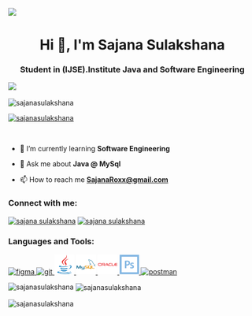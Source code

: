  <img src = "https://www.mo.agency/hubfs/So%20you%20want%20to%20be%20a%20web%20developer.png"><h3 align="center"></h3>

<h1 align="center">Hi 👋, I'm Sajana Sulakshana</h1>
<h3 align="center">Student in (IJSE).Institute Java and Software Engineering</h3>

<img src = "https://camo.githubusercontent.com/190338430fb2eca4d172a1987205c5e073b2de72db46cb4ed12cf1c2fa32041a/68747470733a2f2f6d656469612e67697068792e636f6d2f6d656469612f645765734263544c61766b5a754733354d492f67697068792e676966">

<p align="left"> <img src="https://komarev.com/ghpvc/?username=sajanasulakshana&label=Profile%20views&color=0e75b6&style=flat" alt="sajanasulakshana" /> </p>

<p align="left"> <a href="https://github.com/ryo-ma/github-profile-trophy"><img src="https://github-profile-trophy.vercel.app/?username=sajanasulakshana" alt="sajanasulakshana" /></a> </p>

<p align="left"> <a href="https://twitter.com/" target="blank"><img src="https://img.shields.io/twitter/follow/?logo=twitter&style=for-the-badge" alt="" /></a> </p>

- 🌱 I’m currently learning **Software Engineering**

- 💬 Ask me about **Java @ MySql**

- 📫 How to reach me **SajanaRoxx@gmail.com**

<h3 align="left">Connect with me:</h3>
<p align="left">
<a href="https://linkedin.com/in/sajana sulakshana" target="blank"><img align="center" src="https://raw.githubusercontent.com/rahuldkjain/github-profile-readme-generator/master/src/images/icons/Social/linked-in-alt.svg" alt="sajana sulakshana" height="30" width="40" /></a>
<a href="https://fb.com/sajana sulakshana" target="blank"><img align="center" src="https://raw.githubusercontent.com/rahuldkjain/github-profile-readme-generator/master/src/images/icons/Social/facebook.svg" alt="sajana sulakshana" height="30" width="40" /></a>
</p>

<h3 align="left">Languages and Tools:</h3>
<p align="left"> <a href="https://www.figma.com/" target="_blank" rel="noreferrer"> <img src="https://www.vectorlogo.zone/logos/figma/figma-icon.svg" alt="figma" width="40" height="40"/> </a> <a href="https://git-scm.com/" target="_blank" rel="noreferrer"> <img src="https://www.vectorlogo.zone/logos/git-scm/git-scm-icon.svg" alt="git" width="40" height="40"/> </a> <a href="https://www.java.com" target="_blank" rel="noreferrer"> <img src="https://raw.githubusercontent.com/devicons/devicon/master/icons/java/java-original.svg" alt="java" width="40" height="40"/> </a> <a href="https://www.mysql.com/" target="_blank" rel="noreferrer"> <img src="https://raw.githubusercontent.com/devicons/devicon/master/icons/mysql/mysql-original-wordmark.svg" alt="mysql" width="40" height="40"/> </a> <a href="https://www.oracle.com/" target="_blank" rel="noreferrer"> <img src="https://raw.githubusercontent.com/devicons/devicon/master/icons/oracle/oracle-original.svg" alt="oracle" width="40" height="40"/> </a> <a href="https://www.photoshop.com/en" target="_blank" rel="noreferrer"> <img src="https://raw.githubusercontent.com/devicons/devicon/master/icons/photoshop/photoshop-line.svg" alt="photoshop" width="40" height="40"/> </a> <a href="https://postman.com" target="_blank" rel="noreferrer"> <img src="https://www.vectorlogo.zone/logos/getpostman/getpostman-icon.svg" alt="postman" width="40" height="40"/> </a> </p>

<p><img align="left" src="https://github-readme-stats.vercel.app/api/top-langs?username=sajanasulakshana&show_icons=true&locale=en&layout=compact" alt="sajanasulakshana" /></p>

<p>&nbsp;<img align="center" src="https://github-readme-stats.vercel.app/api?username=sajanasulakshana&show_icons=true&locale=en" alt="sajanasulakshana" /></p>

<p><img align="center" src="https://github-readme-streak-stats.herokuapp.com/?user=sajanasulakshana&" alt="sajanasulakshana" /></p>
